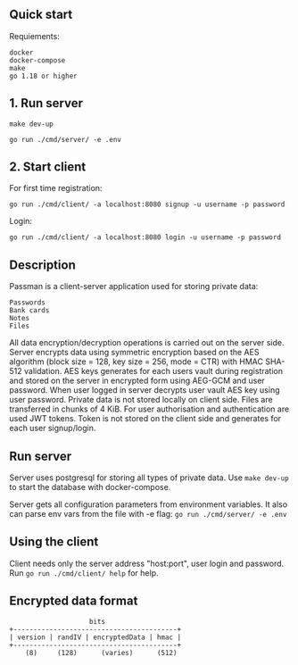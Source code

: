 ## Quick start

Requiements:

    docker
    docker-compose
    make
    go 1.18 or higher

## 1. Run server

`make dev-up`

`go run ./cmd/server/ -e .env`

## 2. Start client

For first time registration:

`go run ./cmd/client/ -a localhost:8080 signup -u username -p password`

Login:

`go run ./cmd/client/ -a localhost:8080 login -u username -p password`

## Description

Passman is a client-server application used for storing private data:

    Passwords
    Bank cards
    Notes
    Files

All data encryption/decryption operations is carried out on the server side.
Server encrypts data using symmetric encryption based on the AES algorithm 
(block size = 128, key size = 256, mode = CTR) with HMAC SHA-512 validation.
AES keys generates for each users vault during registration and stored on the
server in encrypted form using AEG-GCM and user password. When user logged in 
server decrypts user vault AES key using user password. 
Private data is not stored locally on client side.
Files are transferred in chunks of 4 KiB.
For user authorisation and authentication are used JWT tokens. Token is not 
stored on the client side and generates for each user signup/login.


## Run server

Server uses postgresql for storing all types of private data.
Use `make dev-up` to start the database with docker-compose.

Server gets all configuration parameters from environment variables.
It also can parse env vars from the file with -e flag: `go run ./cmd/server/ -e .env` 

## Using the client

Client needs only the server address "host:port", user login and password.
Run `go run ./cmd/client/ help` for help.

## Encrypted data format

                        bits
    +-----------------------------------------+
    | version | randIV | encryptedData | hmac |
    +-----------------------------------------+
        (8)     (128)      (varies)      (512)